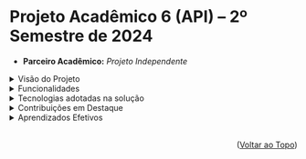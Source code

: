 # Projeto Acadêmico 6 (API) – 2º Semestre de 2024

- **Parceiro Acadêmico:** *Projeto Independente*

<details>
<summary>Visão do Projeto</summary>
<br>
Este projeto teve como objetivo desenvolver um <b>Sistema de Gerenciamento de Pacientes com Análise Preditiva de Saúde</b>, voltado para clínicas médicas. O sistema se destacou por integrar:
  
- Gerenciamento seguro de dados sensíveis em conformidade com a LGPD.
  
- Um componente de **IA** para prever complicações de saúde em três grupos de risco (diabetes, hipertensão e AVC) com base no histórico de predições realizadasx pelos pacientes.

[Repositório do Projeto](https://github.com/SoSoJigsaw/Predictive-Health)
</details>

<details>
<summary>Funcionalidades</summary>
  
- **Cadastro de Pacientes**: Armazenamento seguro de dados, incluindo histórico de predições, dados médicos e contatos de emergência.
  
- **Agendamento de Consultas**: Gestão simplificada de horários e médicos disponíveis.
  
- **Prontuário Eletrônico**: Controle seguro e auditável de anotações médicas.
  
- **Análise Preditiva de Saúde (IA)**: Ferramenta para antecipar riscos médicos e melhorar cuidados preventivos.
</details>

<details>
<summary>Tecnologias adotadas na solução</summary>

- **Vue.js**: 
  
- **Flask**: 
  
- **PostgreSQL**:

- **MongoDB**: 
  
- **Scikit-learn (RandomForrrestClassifier)**:
  
- **Docker e Docker Compose**: 
</details>

<details>
<summary>Contribuições em Destaque</summary>
<br>
  
- **Desenvolvimento de IA**: Criação e treinamento do modelo preditivo utilizando **Random Forest**, com dados anonimizados. Realizei ajustes para melhorar a precisão e a eficiência do modelo.
  
- **Integração de Componentes**: Integrei o componente de IA ao back-end, garantindo comunicação eficiente e segura com os banco MongoDB onde é armazenado as features dos modelos.
  
- **Trabalho com Bancos de Dados Híbridos**: Configurei e utilizei o PostgreSQL para dados estruturados e o MongoDB para dados semi-estruturados, explorando suas particularidades para otimizar as consultas.
  
- **Segurança e Conformidade**: Implementei práticas de LGPD, como criptografia e logs auditáveis, garantindo a segurança e o rastreamento de acessos.
  
- **Arquitetura e Documentação**: Planejei toda a arquitetura do sistema e documentei o projeto de forma detalhada para futuras manutenções.
</details>

<details>
<summary>Aprendizados Efetivos</summary>
<br>
<details>
<summary>Hard Skills</summary>
<br>

| Hard Skills                  | Descrição                                                                              |
|------------------------------|----------------------------------------------------------------------------------------|
| **Modelagem de IA**          | Treinamento e ajuste de modelos de Machine Learning para análise preditiva.           |
| **Bancos de Dados Híbridos** | Utilização de banco relacional (PostgreSQL) junto a um semi-estruturado (MongoDB) para garantir a integridade referencial ao mesmo tempo que mantém a flexibilidade de esquema e a escabilidade horizontal de bancos NoSQL.         |
| **Segurança e LGPD**         | Aplicação de boas práticas de conformidade com a legislação. |
| **Integração Multicomponente**| Integração de IA com API e banco de dados em ambiente seguro e performático.         |
</details>

<details>
<summary>Soft Skills</summary>
<br>

| Soft Skills                  | Descrição                                                                              |
|------------------------------|----------------------------------------------------------------------------------------|
| **Autogestão**                     | Gerenciei minhas próprias responsabilidades e prazos,  executando todas as etapas do projeto de forma independente, desde a concepção até a entrega. |
| **Proatividade na Solução de Problemas** | Enfrentei desafios técnicos sem apoio externo, identificando problemas e implementando soluções eficazes. |
| **Atenção à Legislação Aplicável**     | Assegurei a integridade dos dados sensíveis e a conformidade do projeto com práticas exigidas pela Lei Geral de Proteção de Dados (LGPD). |
</details>
</details>
<br>

<p align="right">(<a href="#top">Voltar ao Topo</a>)</p>

<br>
